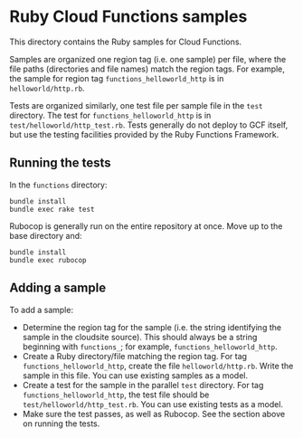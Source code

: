 # Ruby Cloud Functions samples

This directory contains the Ruby samples for Cloud Functions.

Samples are organized one region tag (i.e. one sample) per file, where the file
paths (directories and file names) match the region tags. For example, the
sample for region tag `functions_helloworld_http` is in `helloworld/http.rb`.

Tests are organized similarly, one test file per sample file in the `test`
directory. The test for `functions_helloworld_http` is in
`test/helloworld/http_test.rb`. Tests generally do not deploy to GCF itself,
but use the testing facilities provided by the Ruby Functions Framework.

## Running the tests

In the `functions` directory:

```
bundle install
bundle exec rake test
```

Rubocop is generally run on the entire repository at once. Move up to the base
directory and:

```
bundle install
bundle exec rubocop
```

## Adding a sample

To add a sample:

*   Determine the region tag for the sample (i.e. the string identifying the
    sample in the cloudsite source). This should always be a string beginning
    with `functions_`; for example, `functions_helloworld_http`.
*   Create a Ruby directory/file matching the region tag. For tag
    `functions_helloworld_http`, create the file `helloworld/http.rb`. Write
    the sample in this file. You can use existing samples as a model.
*   Create a test for the sample in the parallel `test` directory. For tag
    `functions_helloworld_http`, the test file should be
    `test/helloworld/http_test.rb`. You can use existing tests as a model.
*   Make sure the test passes, as well as Rubocop. See the section above on
    running the tests.
